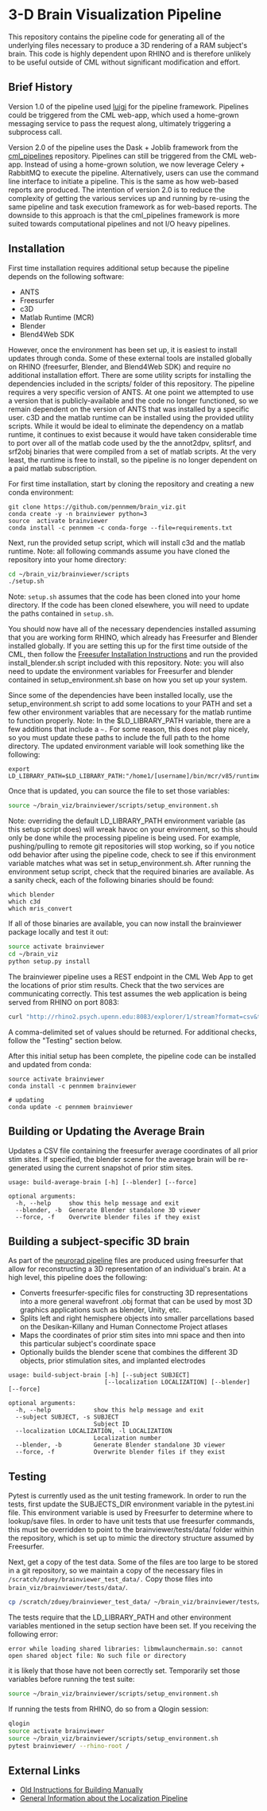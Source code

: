 # 3-D Brain Visualization Pipeline
This repository contains the pipeline code for generating all of the underlying
files necessary to produce a 3D rendering of a RAM subject's brain. This
code is highly dependent upon RHINO and is therefore unlikely to be useful
outside of CML without significant modification and effort.

## Brief History
Version 1.0 of the pipeline used [luigi](https://github.com/spotify/luigi) for
the pipeline framework. Pipelines could be triggered from the CML web-app, which
used a home-grown messaging service to pass the request along, ultimately
triggering a subprocess call.

Version 2.0 of the pipeline uses the Dask + Joblib framework from the
[cml_pipelines](https://github.com/pennmem/cml_pipelines) repository. Pipelines
can still be triggered from the CML web-app. Instead of using a home-grown
solution, we now leverage Celery + RabbitMQ to execute the pipeline.
Alternatively, users can use the command line interface to initiate a pipeline.
This is the same as how web-based reports are produced. The intention of
version 2.0 is to reduce the complexity of getting the various services up and
running by re-using the same pipeline and task execution framework as for
web-based reports. The downside to this approach is that the cml_pipelines
framework is more suited towards computational pipelines and not I/O heavy
pipelines.


## Installation

First time installation requires additional setup because the pipeline depends
on the following software:

- ANTS
- Freesurfer
- c3D
- Matlab Runtime (MCR)
- Blender
- Blend4Web SDK

However, once the environment has been set up, it is easiest to install updates
through conda. Some of these external tools are installed globally on RHINO (freesurfer, Blender,
and Blend4Web SDK) and require no additional installation effort. There are some
utility scripts for installing the dependencies included in the scripts/
folder of this repository. The pipeline requires a very specific version of
ANTS. At one point we attempted to use a version that is publicly-available and
the code no longer functioned, so we remain dependent on the version of ANTS
that was installed by a specific user. c3D and the matlab runtime can be
installed using the provided utility scripts. While it would be ideal to
eliminate the dependency on a matlab runtime, it continues to exist because it
would have taken considerable time to port over all of the matlab code used by
the the annot2dpv, splitsrf, and srf2obj binaries that were compiled from a set
of matlab scripts. At the very least, the runtime is free to install, so the
pipeline is no longer dependent on a paid matlab subscription.

For first time installation, start by cloning the repository and creating a new
conda environment:

```
git clone https://github.com/pennmem/brain_viz.git
conda create -y -n brainviewer python=3
source  activate brainviewer
conda install -c pennmem -c conda-forge --file=requirements.txt
```

Next, run the provided setup script, which will install c3d and the matlab
runtime. Note: all following commands assume you have cloned the repository
into your home directory:

```bash
cd ~/brain_viz/brainviewer/scripts
./setup.sh
```

Note: `setup.sh` assumes that the code has been cloned into your home directory.
If the code has been cloned elsewhere, you will need to update the paths
contained in `setup.sh`.

You should now have all of the necessary dependencies installed assuming that
you are working form RHINO, which already has Freesurfer and Blender installed
globally. If you are setting this up for the first time outside of the CML,
then follow the [Freesufer Installation Instructions](https://surfer.nmr.mgh.harvard.edu/fswiki/DownloadAndInstall)
and run the provided install_blender.sh script included with this repository.
Note: you will also need to update the environment variables for Freesurfer
and blender contained in setup_environment.sh base on how you set up your
system.

Since some of the dependencies have been installed locally, use the
setup_environment.sh script to add some locations to your PATH and set a few
other environment variables that are necessary for the matlab runtime to
function properly. Note: In the $LD_LIBRARY_PATH variable, there are a few
additions that include a `~.` For some reason, this does not play nicely, so
you must update these paths to include the full path to the home directory. The
updated environment variable will look something like the following:

```
export LD_LIBRARY_PATH=$LD_LIBRARY_PATH:"/home1/[username]/bin/mcr/v85/runtime/glnxa64:..."
```

Once that is updated, you can source the file to set those variables:

```bash
source ~/brain_viz/brainviewer/scripts/setup_environment.sh
```

Note: overriding the default LD_LIBRARY_PATH environment variable
(as this setup script does) will wreak havoc on your environment, so
this should only be done while the processing pipeline is being used. For
example, pushing/pulling to remote git repositories will stop working, so if
you notice odd behavior after using the pipeline code, check to see if this
environment variable matches what was set in setup_environment.sh. After
running the environment setup script, check that the required binaries are
available. As a sanity check, each of the following binaries should be found:

```
which blender
which c3d
which mris_convert
```

If all of those binaries are available, you can now install the brainviewer
package locally and test it out:

```bash
source activate brainviewer
cd ~/brain_viz
python setup.py install
```

The brainviewer pipeline uses a REST endpoint in the CML Web App to get the
locations of prior stim results. Check that the two services are
communicating correctly. This test assumes the web application is being
served from RHINO on port 8083:

```bash
curl "http://rhino2.psych.upenn.edu:8083/explorer/1/stream?format=csv&token=CML"
```

A comma-delimited set of values should be returned. For additional checks,
follow the "Testing" section below.


After this initial setup has been complete, the pipeline code can be installed
and updated from conda:

```
source activate brainviewer
conda install -c pennmem brainviewer

# updating
conda update -c pennmem brainviewer
```

## Building or Updating the Average Brain

Updates a CSV file containing the freesurfer average coordinates of all
prior stim sites. If specified, the blender scene for the average brain will be
re-generated using the current snapshot of prior stim sites.

```
usage: build-average-brain [-h] [--blender] [--force]

optional arguments:
  -h, --help     show this help message and exit
  --blender, -b  Generate Blender standalone 3D viewer
  --force, -f    Overwrite blender files if they exist
```

## Building a subject-specific 3D brain

As part of the [neurorad pipeline](https://github.com/pennmem/neurorad_pipeline)
files are produced using freesurfer that allow for reconstructing a 3D
representation of an individual's brain. At a high level, this pipeline does
the following:

- Converts freesurfer-specific files for constructing 3D representations into
  a more general wavefront .obj format that can be used by most 3D graphics
  applications such as blender, Unity, etc.
- Splits left and right hemisphere objects into smaller parcellations based on
  the Desikan-Killany and Human Connectome Project atlases
- Maps the coordinates of prior stim sites into mni space and then into this
  particular subject's coordinate space
- Optionally builds the blender scene that combines the different 3D objects,
  prior stimulation sites, and implanted electrodes

```
usage: build-subject-brain [-h] [--subject SUBJECT]
                           [--localization LOCALIZATION] [--blender] [--force]

optional arguments:
  -h, --help            show this help message and exit
  --subject SUBJECT, -s SUBJECT
                        Subject ID
  --localization LOCALIZATION, -l LOCALIZATION
                        Localization number
  --blender, -b         Generate Blender standalone 3D viewer
  --force, -f           Overwrite blender files if they exist
```

## Testing
Pytest is currently used as the unit testing framework. In order to run the
tests, first update the SUBJECTS_DIR environment variable in the pytest.ini
file. This environment variable is used by Freesurfer to determine where to
lookup/save files. In order to have unit tests that use freesurfer commands,
this must be overridden to point to the brainviewer/tests/data/ folder within
the repository, which is set up to mimic the directory structure assumed by
Freesurfer.

Next, get a copy of the test data. Some of the files are too large to be stored
in a git repository, so we maintain a copy of the necessary files in
`/scratch/zduey/brainviewer_test_data/.` Copy those files into
`brain_viz/brainviewer/tests/data/`.

```bash
cp /scratch/zduey/brainviewer_test_data/ ~/brain_viz/brainviewer/tests/data/
```

The tests require that the LD_LIBRARY_PATH and other environment variables
mentioned in the setup section have been set. If you receiving the following
error:

```error while loading shared libraries: libmwlaunchermain.so: cannot open shared object file: No such file or directory```

it is likely that those have not been correctly set. Temporarily set those
variables before running the test suite:

```bash
source ~/brain_viz/brainviewer/scripts/setup_environment.sh
```

If running the tests from RHINO, do so from a Qlogin session:

```bash
qlogin
source activate brainviewer
source ~/brain_viz/brainviewer/scripts/setup_environment.sh
pytest brainviewer/ --rhino-root /
```

## External Links
- [Old Instructions for Building Manually](https://memory.psych.upenn.edu/InternalWiki/Electrode_Visualizations_using_Blender_and_Blend4Web)
- [General Information about the Localization Pipeline](https://memory.psych.upenn.edu/InternalWiki/Neuroradiology_Core)

